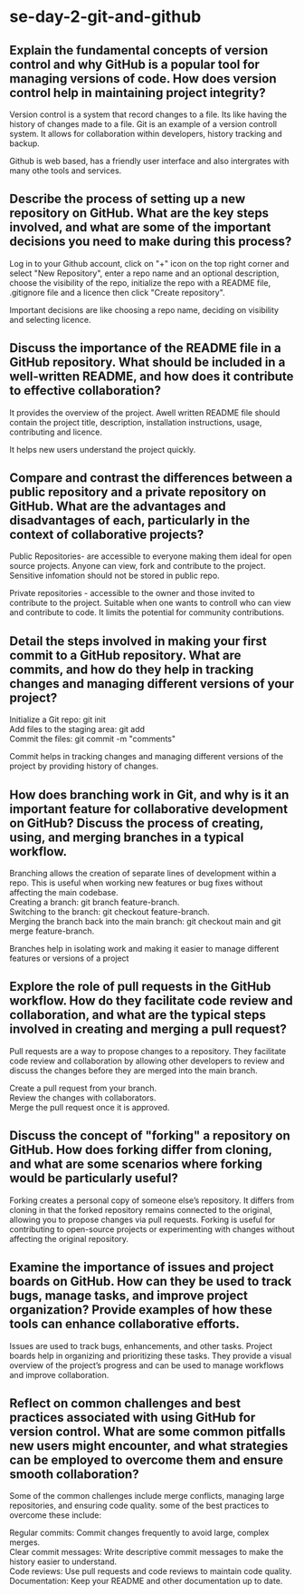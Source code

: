 # se-day-2-git-and-github

## Explain the fundamental concepts of version control and why GitHub is a popular tool for managing versions of code. How does version control help in maintaining project integrity?

Version control is a system that record changes to a file. Its like having the history of changes made to a file. Git is an example of a version controll system. It allows for collaboration within developers, history tracking and backup.

Github is web based, has a friendly user interface and also intergrates with many othe tools and services.

## Describe the process of setting up a new repository on GitHub. What are the key steps involved, and what are some of the important decisions you need to make during this process?

Log in to your Github account, click on "+" icon on the top right corner and select "New Repository", enter a repo name and an optional description, choose the visibility of the repo, initialize the repo with a README file, .gitignore file and a licence then click "Create repository".

Important decisions are like choosing a repo name, deciding on visibility and selecting licence.

## Discuss the importance of the README file in a GitHub repository. What should be included in a well-written README, and how does it contribute to effective collaboration?

It provides the overview of the project. Awell written README file should contain the project title, description, installation instructions, usage, contributing and licence.

It helps new users understand the project quickly.

## Compare and contrast the differences between a public repository and a private repository on GitHub. What are the advantages and disadvantages of each, particularly in the context of collaborative projects?

Public Repositories- are accessible to everyone making them ideal for open source projects. Anyone can view, fork and contribute to the project. Sensitive infomation should not be stored in public repo.

Private repositories - accessible to the owner and those invited to contribute to the project. Suitable when one wants to controll who can view and contribute to code. It limits the potential for community contributions.

## Detail the steps involved in making your first commit to a GitHub repository. What are commits, and how do they help in tracking changes and managing different versions of your project?

Initialize a Git repo: git init  
Add files to the staging area: git add  
Commit the files: git commit -m "comments"  

Commit helps in tracking changes and managing different versions of the project by providing history of changes.

## How does branching work in Git, and why is it an important feature for collaborative development on GitHub? Discuss the process of creating, using, and merging branches in a typical workflow.

Branching allows the creation of separate lines of development within a repo. This is useful when working new features or bug  fixes without affecting the main codebase.  
Creating a branch: git branch feature-branch.  
Switching to the branch: git checkout feature-branch.  
Merging the branch back into the main branch: git checkout main and git merge feature-branch.  

Branches help in isolating work and making it easier to manage different features or versions of a project

## Explore the role of pull requests in the GitHub workflow. How do they facilitate code review and collaboration, and what are the typical steps involved in creating and merging a pull request?

Pull requests are a way to propose changes to a repository. They facilitate code review and collaboration by allowing other developers to review and discuss the changes before they are merged into the main branch.

Create a pull request from your branch.  
Review the changes with collaborators.  
Merge the pull request once it is approved.  

## Discuss the concept of "forking" a repository on GitHub. How does forking differ from cloning, and what are some scenarios where forking would be particularly useful?

Forking creates a personal copy of someone else’s repository. It differs from cloning in that the forked repository remains connected to the original, allowing you to propose changes via pull requests. Forking is useful for contributing to open-source projects or experimenting with changes without affecting the original repository.

## Examine the importance of issues and project boards on GitHub. How can they be used to track bugs, manage tasks, and improve project organization? Provide examples of how these tools can enhance collaborative efforts.

Issues are used to track bugs, enhancements, and other tasks. Project boards help in organizing and prioritizing these tasks. They provide a visual overview of the project’s progress and can be used to manage workflows and improve collaboration.

## Reflect on common challenges and best practices associated with using GitHub for version control. What are some common pitfalls new users might encounter, and what strategies can be employed to overcome them and ensure smooth collaboration?

Some of the common challenges include merge conflicts, managing large repositories, and ensuring code quality. some of the best practices to overcome these include:

Regular commits: Commit changes frequently to avoid large, complex merges.  
Clear commit messages: Write descriptive commit messages to make the history easier to understand.  
Code reviews: Use pull requests and code reviews to maintain code quality.  
Documentation: Keep your README and other documentation up to date.  

